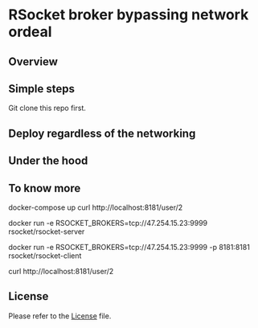 # RSocket broker bypassing network ordeal

## Overview

## Simple steps
Git clone this repo first.
## Deploy regardless of the networking

## Under the hood

## To know more

docker-compose up
curl http://localhost:8181/user/2




docker run  -e RSOCKET_BROKERS=tcp://47.254.15.23:9999 rsocket/rsocket-server

docker run  -e RSOCKET_BROKERS=tcp://47.254.15.23:9999 -p 8181:8181 rsocket/rsocket-client

curl http://localhost:8181/user/2


## License
Please refer to the [License](LICENSE) file.
